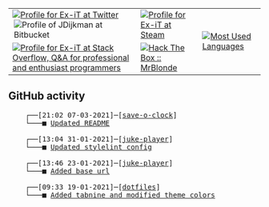 <table>
    <tr>
        <td>
            <a href="https://twitter.com/jdijkman">
                <img alt="Profile for Ex-iT at Twitter" src="https://68ef2f69c7787d4078ac-7864ae55ba174c40683f10ab811d9167.ssl.cf1.rackcdn.com/twitter-icon_64x64.png" />
            </a>
            <a href="https://bitbucket.org/jdijkman/">
                <img align="right" alt="Profile of JDijkman at Bitbucket" src="https://icons.iconarchive.com/icons/limav/flat-gradient-social/64/Bitbucket-icon.png" />
            </a>
        </td>
        <td>
            <a href="https://steamcommunity.com/id/Ex-iT">
                <img alt="Profile for Ex-iT at Steam" src="https://steamcommunity-a.akamaihd.net/public/shared/images/header/globalheader_logo.png" />
            </a>
        </td>
        <td rowspan="2">
            <a href="https://github.com/Ex-iT/">
                <img alt="Most Used Languages" src="https://github-readme-stats.vercel.app/api/top-langs/?username=ex-it&layout=compact&theme=algolia" />
            </a>
        </td>
    </tr>
    <tr>
        <td>
            <a href="https://stackoverflow.com/users/3351720/ex-it">
                <img alt="Profile for Ex-iT at Stack Overflow, Q&amp;A for professional and enthusiast programmers" src="https://stackoverflow.com/users/flair/3351720.png?theme=dark" />
            </a>
        </td>
        <td>
            <a href="https://www.hackthebox.eu/home/users/profile/169430">
                <img alt="Hack The Box :: MrBlonde" src="https://www.hackthebox.eu/badge/image/169430" />
            </a>
        </td>
    </tr>
</table>

<h2>GitHub activity</h2>

<pre>
    ┌──[21:02 07-03-2021]─[<a href="https://github.com/Ex-iT/save-o-clock">save-o-clock</a>]
    └───■ <a href="https://github.com/Ex-iT/save-o-clock/commit/dfa2a905774797a57f85cf16f493e4f6030e7c41">Updated README</a><br />
    ┌──[13:04 31-01-2021]─[<a href="https://github.com/Ex-iT/juke-player">juke-player</a>]
    └───■ <a href="https://github.com/Ex-iT/juke-player/commit/53d83067bc8c0b0c29ea2c20277690365dcc9ab0">Updated stylelint config</a><br />
    ┌──[13:46 23-01-2021]─[<a href="https://github.com/Ex-iT/juke-player">juke-player</a>]
    └───■ <a href="https://github.com/Ex-iT/juke-player/commit/1fecd0f9dc6cdac978f6e626e075ba0c0fb6407c">Added base url</a><br />
    ┌──[09:33 19-01-2021]─[<a href="https://github.com/Ex-iT/dotfiles">dotfiles</a>]
    └───■ <a href="https://github.com/Ex-iT/dotfiles/commit/ad4ed43ec4e6498c8ae8e5bd1e4ce7066dfcebd6">Added tabnine and modified theme colors</a><br />
</pre>